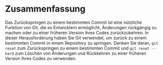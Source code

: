 # Zusammenfassung

Das Zurückspringen zu einem bestimmten Commit ist eine nützliche Funktion von Git, die es Entwicklern ermöglicht, Änderungen rückgängig zu machen oder zu einer früheren Version ihres Codes zurückzukehren. In dieser Herausforderung haben Sie Git verwendet, um zurück zu einem bestimmten Commit in einem Repository zu springen. Denken Sie daran, `git reset` zum Zurückspringen zu einem bestimmten Commit und `git reset --hard` zum Löschen von Änderungen und Rückkehren zu einer früheren Version Ihres Codes zu verwenden.
